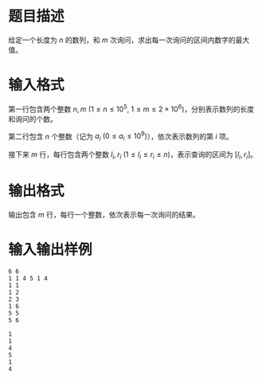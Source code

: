 # 题目描述

给定一个长度为 $n$ 的数列，和 $m$ 次询问，求出每一次询问的区间内数字的最大值。

# 输入格式

第一行包含两个整数 $n,m~(1 \leq n \leq {10}^5,~1 \leq m \leq 2 \times{10}^6)$，分别表示数列的长度和询问的个数。

第二行包含 $n$ 个整数（记为 $a_i~(0 \leq a_i \leq {10}^9)$），依次表示数列的第 $i$ 项。

接下来 $m$ 行，每行包含两个整数 $l_i,r_i~(1 \leq l_i \leq r_i \leq n)$，表示查询的区间为 $[l_i,r_i]$。

# 输出格式

输出包含 $m$ 行，每行一个整数，依次表示每一次询问的结果。

# 输入输出样例

```input1
6 6
1 1 4 5 1 4
1 1
1 2
2 3
1 6
5 5
5 6
```

```output1
1
1
4
5
1
4
```
